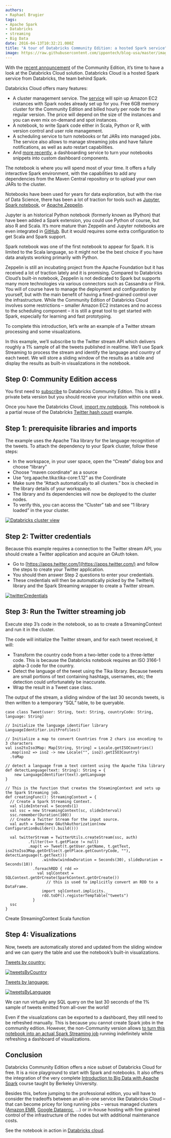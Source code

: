 ```yaml
---
authors:
- Raphael Brugier
tags:
- Apache Spark
- Databricks
- streaming
- Big Data
date: 2016-04-13T10:32:21.000Z
title: "A tour of Databricks Community Edition: a hosted Spark service"
image: https://raw.githubusercontent.com/ippontech/blog-usa/master/images/2017/01/databricks_logoTM_rgb_TM.svg
---
```


With the [recent announcement](https://databricks.com/blog/2016/02/17/introducing-databricks-community-edition-apache-spark-for-all.html) of the Community Edition, it’s time to have a look at the Databricks Cloud solution. Databricks Cloud is a hosted Spark service from Databricks, the team behind Spark.

Databricks Cloud offers many features:

- A cluster management service. The [service](https://docs.cloud.databricks.com/docs/latest/databricks_guide/02%20Product%20Overview/01%20Clusters.html) will spin up Amazon EC2 instances with Spark nodes already set up for you. Free 6GB memory cluster for the Community Edition and billed hourly per node for the regular version. The price will depend on the size of the instances and you can even mix on-demand and spot instances.
- A notebook, to write Spark code either in Scala, Python or R, with version control and user role management.
- A scheduling service to turn notebooks or fat JARs into managed jobs. The service also allows to manage streaming jobs and have failure notifications, as well as auto restart capabilities.
- And [more recently](https://databricks.com/blog/2016/02/17/introducing-databricks-dashboards.html), a dashboarding service to turn your notebooks snippets into custom dashboard components.

The notebook is where you will spend most of your time. It offers a fully interactive Spark environment, with the capabilities to add any dependencies from the Maven Central repository or to upload your own JARs to the cluster.

Notebooks have been used for years for data exploration, but with the rise of Data Science, there has been a lot of traction for tools such as [Jupyter](http://jupyter.org/), [Spark notebook](http://spark-notebook.io/), or [Apache Zeppelin](https://zeppelin.incubator.apache.org/).

Jupyter is an historical Python notebook (formerly known as IPython) that have been added a Spark extension, you could use Python of course, but also R and Scala. It’s more mature than Zeppelin and Jupyter notebooks are even integrated in [GitHub](https://github.com/blog/1995-github-jupyter-notebooks-3). But it would requires some extra configuration to get Scala and Spark support.

Spark notebook was one of the first notebook to appear for Spark. It is limited to the Scala language, so it might not be the best choice if you have data analysts working primarily with Python.

Zeppelin is still an incubating project from the Apache Foundation but it has received a lot of traction lately and it is promising. Compared to Databricks Cloud’s built-in notebook, Zeppelin is not dedicated to Spark but supports many more technologies via various connectors such as Cassandra or Flink. You will of course have to manage the deployment and configuration by yourself, but with the main benefit of having a fined-grained control over the infrastructure. While the Community Edition of Databricks Cloud involves some restrictions – smaller Amazon EC2 instances and no access to the scheduling component – it is still a great tool to get started with Spark, especially for learning and fast prototyping.

To complete this introduction, let’s write an example of a Twitter stream processing and some visualizations.

In this example, we’ll subscribe to the Twitter stream API which delivers roughly a 1% sample of all the tweets published in realtime. We’ll use Spark Streaming to process the stream and identify the language and country of each tweet.
 We will store a sliding window of the results as a table and display the results as built-in visualizations in the notebook.

## Step 0: Community Edition access

You first need to [subscribe](http://go.databricks.com/databricks-community-edition-beta-waitlist) to Databricks Community Edition. This is still a private beta version but you should receive your invitation within one week.

Once you have the Databricks Cloud, [import my notebook](https://databricks-prod-cloudfront.cloud.databricks.com/public/4027ec902e239c93eaaa8714f173bcfc/7631468844903857/1641217975453210/8780643444584178/latest.html). This notebook is a partial reuse of the Databricks [Twitter hash count](https://docs.cloud.databricks.com/docs/latest/databricks_guide/index.html#08%20Spark%20Streaming/03%20Twitter%20Hashtag%20Count%20-%20Scala.html) example.

## Step 1: prerequisite libraries and imports

The example uses the Apache Tika library for the language recognition of the tweets.
 To attach the dependency to your Spark cluster, follow these steps:

- In the workspace, in your user space, open the “Create” dialog box and choose “library”
- Choose “maven coordinate” as a source
- Use “org.apache.tika:tika-core:1.12” as the Coordinate
- Make sure the “Attach automatically to all clusters.” box is checked in the library details of your workspace.
- The library and its dependencies will now be deployed to the cluster nodes.
- To verify this, you can access the “Cluster” tab and see “1 library loaded” in the your cluster.

[![Databricks cluster view](https://raw.githubusercontent.com/ippontech/blog-usa/master/images/2016/03/clusterView-1024x487.png)](https://raw.githubusercontent.com/ippontech/blog-usa/master/images/2016/03/clusterView.png)

## Step 2: Twitter credentials

Because this example requires a connection to the Twitter stream API, you should create a Twitter application and acquire an OAuth token.

- Go to [https://apps.twitter.com/](https://apps.twitter.com/) and follow the steps to create your Twitter application.
- You should then answer Step 2 questions to enter your credentials.
- These credentials will then be automatically picked by the Twitter4j library and the Spark Streaming wrapper to create a Twitter stream.

[![twitterCredentials](https://raw.githubusercontent.com/ippontech/blog-usa/master/images/2016/03/twitterCredentials-1024x354.png)](https://raw.githubusercontent.com/ippontech/blog-usa/master/images/2016/03/twitterCredentials.png)

## Step 3: Run the Twitter streaming job

Execute step 3’s code in the notebook, so as to create a StreamingContext and run it in the cluster.

The code will initialize the Twitter stream, and for each tweet received, it will:

- Transform the country code from a two-letter code to a three-letter code. This is because the Databricks notebook requires an ISO 3166-1 alpha-3 code for the country.
- Detect the language of the tweet using the Tika library. Because tweets are small portions of text containing hashtags, usernames, etc; the detection could unfortunately be inaccurate.
- Wrap the result in a Tweet case class.

The output of the stream, a sliding window of the last 30 seconds tweets, is then written to a temporary “SQL” table, to be queryable.

```language-scala
case class Tweet(user: String, text: String, countryCode: String, language: String)

// Initialize the language identifier library
LanguageIdentifier.initProfiles()

// Initialize a map to convert Countries from 2 chars iso encoding to 3 characters
val iso2toIso3Map: Map[String, String] = Locale.getISOCountries()
  .map(iso2 => iso2 -> new Locale("", iso2).getISO3Country)
  .toMap

// detect a language from a text content using the Apache Tika library
def detectLanguage(text: String): String = {
    new LanguageIdentifier(text).getLanguage
}

// This is the function that creates the SteamingContext and sets up the Spark Streaming job.
def creatingFunc(): StreamingContext = {
  // Create a Spark Streaming Context.
  val slideInterval = Seconds(1)
  val ssc = new StreamingContext(sc, slideInterval)
  ssc.remember(Duration(100))
  // Create a Twitter Stream for the input source.
  val auth = Some(new OAuthAuthorization(new ConfigurationBuilder().build()))

  val twitterStream = TwitterUtils.createStream(ssc, auth)
          .filter(t=> t.getPlace != null)
          .map(t => Tweet(t.getUser.getName, t.getText, iso2toIso3Map.getOrElse(t.getPlace.getCountryCode, ""), detectLanguage(t.getText)))
                .window(windowDuration = Seconds(30), slideDuration = Seconds(10))
            .foreachRDD { rdd =>
              val sqlContext = SQLContext.getOrCreate(SparkContext.getOrCreate())
                  // this is used to implicitly convert an RDD to a DataFrame.
                import sqlContext.implicits._
                rdd.toDF().registerTempTable("tweets")
            }
  ssc
}
```

Create StreamingContext Scala function
## Step 4: Visualizations

Now, tweets are automatically stored and updated from the sliding window and we can query the table and use the notebook’s built-in visualizations.

<span style="text-decoration: underline;">Tweets by country:</span>

[![tweetsByCountry](https://raw.githubusercontent.com/ippontech/blog-usa/master/images/2016/03/tweetsByCountry-1024x459.png)](https://raw.githubusercontent.com/ippontech/blog-usa/master/images/2016/03/tweetsByCountry.png)

<span style="text-decoration: underline;">Tweets by language:</span>

[![tweetsByLanguage](https://raw.githubusercontent.com/ippontech/blog-usa/master/images/2016/03/tweetsByLanguage-1024x494.png)](https://raw.githubusercontent.com/ippontech/blog-usa/master/images/2016/03/tweetsByLanguage.png)

We can run virtually any SQL query on the last 30 seconds of the 1% sample of tweets emitted from all-over the world!

Even if the visualizations can be exported to a dashboard, they still need to be refreshed manually. This is because you cannot create Spark jobs in the community edition. However, the non-Community version allows [to turn this notebook into an actual Spark Streaming job](https://community.cloud.databricks.com/?o=7631468844903857#externalnotebook/https%3A%2F%2Fdocs.cloud.databricks.com%2Fdocs%2Flatest%2Fdatabricks_guide%2Findex.html%2302%2520Product%2520Overview%2F06%2520Jobs.html) running indefinitely while refreshing a dashboard of visualizations.

## Conclusion

Databricks Community Edition offers a nice subset of Databricks Cloud for free. It is a nice playground to start with Spark and notebooks. It also offers the integration of the very complete [Introduction to Big Data with Apache Spark](https://community.cloud.databricks.com/?o=7631468844903857#externalnotebook/https%3A%2F%2Fdocs.cloud.databricks.com%2Fdocs%2Flatest%2Fcourses%2Findex.html%23Introduction%2520to%2520Big%2520Data%2520with%2520Apache%2520Spark%2520(CS100-1x)%2FIntroduction%2520(README).html) course taught by Berkeley University.

Besides this, before jumping to the professional edition, you will have to consider the tradeoffs between an all-in-one service like Databricks Cloud – that can become pricey for long running jobs – versus managed clusters ([Amazon EMR](https://aws.amazon.com/elasticmapreduce/), [Google Dataproc](https://cloud.google.com/dataproc/), …) or in-house hosting with fine grained control of the infrastructure of the nodes but with additional maintenance costs.

See the notebook in action in [Databricks cloud](https://databricks-prod-cloudfront.cloud.databricks.com/public/4027ec902e239c93eaaa8714f173bcfc/7631468844903857/1641217975453210/8780643444584178/latest.html).
